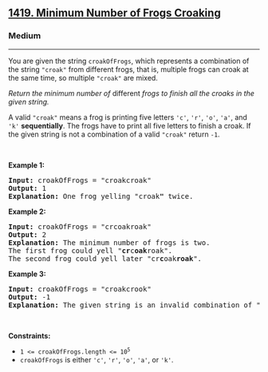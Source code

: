 <h2><a href="https://leetcode.com/problems/minimum-number-of-frogs-croaking/">1419. Minimum Number of Frogs Croaking</a></h2><h3>Medium</h3><hr><div><p>You are given the string <code>croakOfFrogs</code>, which represents a combination of the string <code>"croak"</code> from different frogs, that is, multiple frogs can croak at the same time, so multiple <code>"croak"</code> are mixed.</p>

<p><em>Return the minimum number of </em>different<em> frogs to finish all the croaks in the given string.</em></p>

<p>A valid <code>"croak"</code> means a frog is printing five letters <code>'c'</code>, <code>'r'</code>, <code>'o'</code>, <code>'a'</code>, and <code>'k'</code> <strong>sequentially</strong>. The frogs have to print all five letters to finish a croak. If the given string is not a combination of a valid <code>"croak"</code> return <code>-1</code>.</p>

<p>&nbsp;</p>
<p><strong class="example">Example 1:</strong></p>

<pre style="position: relative;"><strong>Input:</strong> croakOfFrogs = "croakcroak"
<strong>Output:</strong> 1 
<strong>Explanation:</strong> One frog yelling "croak<strong>"</strong> twice.
<div class="open_grepper_editor" title="Edit &amp; Save To Grepper"></div></pre>

<p><strong class="example">Example 2:</strong></p>

<pre style="position: relative;"><strong>Input:</strong> croakOfFrogs = "crcoakroak"
<strong>Output:</strong> 2 
<strong>Explanation:</strong> The minimum number of frogs is two. 
The first frog could yell "<strong>cr</strong>c<strong>oak</strong>roak".
The second frog could yell later "cr<strong>c</strong>oak<strong>roak</strong>".
<div class="open_grepper_editor" title="Edit &amp; Save To Grepper"></div></pre>

<p><strong class="example">Example 3:</strong></p>

<pre style="position: relative;"><strong>Input:</strong> croakOfFrogs = "croakcrook"
<strong>Output:</strong> -1
<strong>Explanation:</strong> The given string is an invalid combination of "croak<strong>"</strong> from different frogs.
<div class="open_grepper_editor" title="Edit &amp; Save To Grepper"></div></pre>

<p>&nbsp;</p>
<p><strong>Constraints:</strong></p>

<ul>
	<li><code>1 &lt;= croakOfFrogs.length &lt;= 10<sup>5</sup></code></li>
	<li><code>croakOfFrogs</code> is either <code>'c'</code>, <code>'r'</code>, <code>'o'</code>, <code>'a'</code>, or <code>'k'</code>.</li>
</ul>
</div>